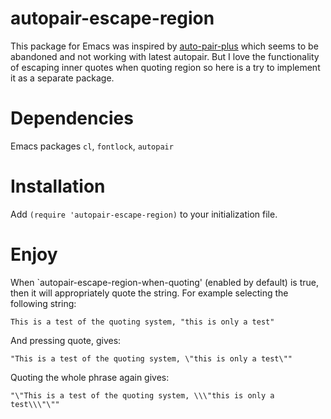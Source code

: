 autopair-escape-region
==============

This package for Emacs was inspired by [auto-pair-plus][] which seems
to be abandoned and not working with latest autopair. But I love the
functionality of escaping inner quotes when quoting region so here is
a try to implement it as a separate package. 

[auto-pair-plus]: https://github.com/emacsmirror/auto-pair-plus

Dependencies
==============

Emacs packages `cl`, `fontlock`, `autopair`

Installation
==============

Add `(require 'autopair-escape-region)` to your initialization file.

Enjoy
==============

When `autopair-escape-region-when-quoting' (enabled by default) is
true, then it will appropriately quote the string. For example
selecting the following string:

`This is a test of the quoting system, "this is only a test"`

And pressing quote, gives:

`"This is a test of the quoting system, \"this is only a test\""`

Quoting the whole phrase again gives:

`"\"This is a test of the quoting system, \\\"this is only a test\\\"\""`
